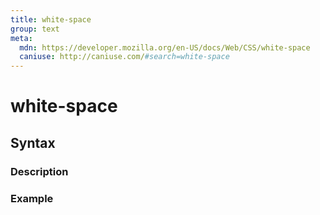 ```yaml
---
title: white-space
group: text
meta:
  mdn: https://developer.mozilla.org/en-US/docs/Web/CSS/white-space
  caniuse: http://caniuse.com/#search=white-space
---
```


# white-space
<!--- Introduction for white-space, keep it brief and set the overall context -->

## Syntax
<!--- Introduce the various syntax for white-space -->

### Description
<!--- For each major section of syntax, provide a description explaining its usage further -->

### Example
<!--- Provide code examples for the syntax block you're currently describing -->
